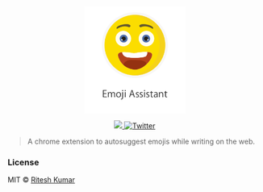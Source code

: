 <p align="center"><img src="assets/logo.png" align="center" alt="" width="200"></p>

<p align="center">
<a href="">
  <img src="https://img.shields.io/chrome-web-store/v/nimelepbpejjlbmoobocpfnjhihnpked.svg?style=flat"/>
</a>
<a href="https://twitter.com/intent/tweet?text=emoji-assistant%20%7C%20A%20chrome%20extension%20to%20autosuggest%20emojis%20while%20writing%20on%20the%20web.&amp;url='http%3A%2F%2Fbit.ly%2F1NIvT8A'&amp;hashtags=JavaScript">
   <img src="https://img.shields.io/twitter/url/https/github.com/ritz078/emoji-assistant.svg?style=social" alt="Twitter" style="max-width:100%;">
   </a>
   </p>

> A chrome extension to autosuggest emojis while writing on the web.


### License
MIT © <a href="https://twitter.com/ritz078" target="_blank">Ritesh Kumar</a>
